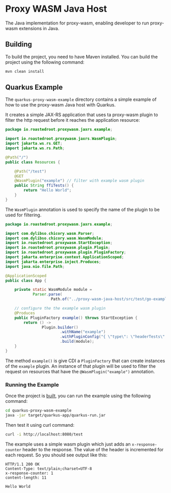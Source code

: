 # Proxy WASM Java Host

The Java implementation for proxy-wasm, enabling developer to run proxy-wasm extensions in Java.

## Building

To build the project, you need to have Maven installed. You can build the project using the following command:

```bash
mvn clean install
```

## Quarkus Example

The `quarkus-proxy-wasm-example` directory contains a simple example of how to use the proxy-wasm Java host with Quarkus.

It creates a simple JAX-RS application that uses ta proxy-wasm plugin to filter the http request before it reaches the application resource:

```java
package io.roastedroot.proxywasm.jaxrs.example;

import io.roastedroot.proxywasm.jaxrs.WasmPlugin;
import jakarta.ws.rs.GET;
import jakarta.ws.rs.Path;

@Path("/")
public class Resources {

    @Path("/test")
    @GET
    @WasmPlugin("example") // filter with example wasm plugin
    public String ffiTests() {
        return "Hello World";
    }
}
```

The `WasmPlugin` annotation is used to specify the name of the plugin to be used for filtering.

```java
package io.roastedroot.proxywasm.jaxrs.example;

import com.dylibso.chicory.wasm.Parser;
import com.dylibso.chicory.wasm.WasmModule;
import io.roastedroot.proxywasm.StartException;
import io.roastedroot.proxywasm.plugin.Plugin;
import io.roastedroot.proxywasm.plugin.PluginFactory;
import jakarta.enterprise.context.ApplicationScoped;
import jakarta.enterprise.inject.Produces;
import java.nio.file.Path;

@ApplicationScoped
public class App {

    private static WasmModule module =
            Parser.parse(
                    Path.of("../proxy-wasm-java-host/src/test/go-examples/unit_tester/main.wasm"));

    // configure the the example wasm plugin
    @Produces
    public PluginFactory example() throws StartException {
        return () ->
                Plugin.builder()
                        .withName("example")
                        .withPluginConfig("{ \"type\": \"headerTests\" }")
                        .build(module);
    }
}
```

The method `example()` is give CDI a `PluginFactory` that can create instances of the `example` plugin.  An instance of that plugin will be used to filter the request on resources that have the `@WasmPlugin("example")` annotation.

### Running the Example

Once the project is [built](#building), you can run the example using the following command:

```bash
cd quarkus-proxy-wasm-example
java -jar target/quarkus-app/quarkus-run.jar
```

Then test it using curl command:

```bash
curl -i http://localhost:8080/test
```

The example uses a simple wasm plugin which just adds an `x-response-counter` header to the response. The value of the header is incremented for each request.  So you should see output like this:

```
HTTP/1.1 200 OK
Content-Type: text/plain;charset=UTF-8
x-response-counter: 1
content-length: 11

Hello World
```
